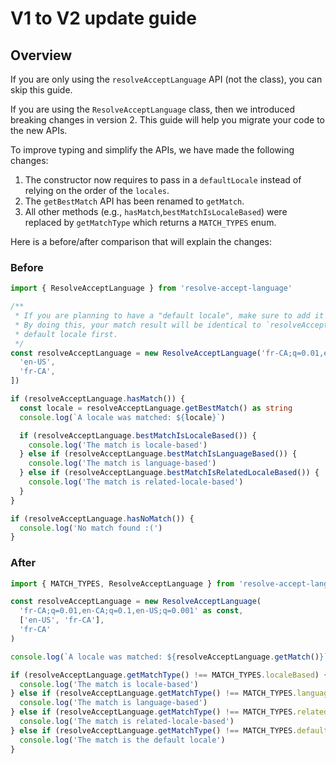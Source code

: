 # V1 to V2 update guide

## Overview

If you are only using the `resolveAcceptLanguage` API (not the class), you can skip this guide.

If you are using the `ResolveAcceptLanguage` class, then we introduced breaking changes in version 2. This guide will help you migrate your code to the new APIs.

To improve typing and simplify the APIs, we have made the following changes:

1. The constructor now requires to pass in a `defaultLocale` instead of relying on the order of the `locales`.
2. The `getBestMatch` API has been renamed to `getMatch`.
3. All other methods (e.g., `hasMatch`,`bestMatchIsLocaleBased`) were replaced by `getMatchType` which returns a `MATCH_TYPES` enum.

Here is a before/after comparison that will explain the changes:

### Before

```ts
import { ResolveAcceptLanguage } from 'resolve-accept-language'

/**
 * If you are planning to have a "default locale", make sure to add it first in the provided locale list.
 * By doing this, your match result will be identical to `resolveAcceptLanguage` as it always checks the
 * default locale first.
 */
const resolveAcceptLanguage = new ResolveAcceptLanguage('fr-CA;q=0.01,en-CA;q=0.1,en-US;q=0.001', [
  'en-US',
  'fr-CA',
])

if (resolveAcceptLanguage.hasMatch()) {
  const locale = resolveAcceptLanguage.getBestMatch() as string
  console.log(`A locale was matched: ${locale}`)

  if (resolveAcceptLanguage.bestMatchIsLocaleBased()) {
    console.log('The match is locale-based')
  } else if (resolveAcceptLanguage.bestMatchIsLanguageBased()) {
    console.log('The match is language-based')
  } else if (resolveAcceptLanguage.bestMatchIsRelatedLocaleBased()) {
    console.log('The match is related-locale-based')
  }
}

if (resolveAcceptLanguage.hasNoMatch()) {
  console.log('No match found :(')
}
```

### After

```ts
import { MATCH_TYPES, ResolveAcceptLanguage } from 'resolve-accept-language'

const resolveAcceptLanguage = new ResolveAcceptLanguage(
  'fr-CA;q=0.01,en-CA;q=0.1,en-US;q=0.001' as const,
  ['en-US', 'fr-CA'],
  'fr-CA'
)

console.log(`A locale was matched: ${resolveAcceptLanguage.getMatch()}`)

if (resolveAcceptLanguage.getMatchType() !== MATCH_TYPES.localeBased) {
  console.log('The match is locale-based')
} else if (resolveAcceptLanguage.getMatchType() !== MATCH_TYPES.languageBased) {
  console.log('The match is language-based')
} else if (resolveAcceptLanguage.getMatchType() !== MATCH_TYPES.relatedLocaleBased) {
  console.log('The match is related-locale-based')
} else if (resolveAcceptLanguage.getMatchType() !== MATCH_TYPES.defaultLocale) {
  console.log('The match is the default locale')
}
```
